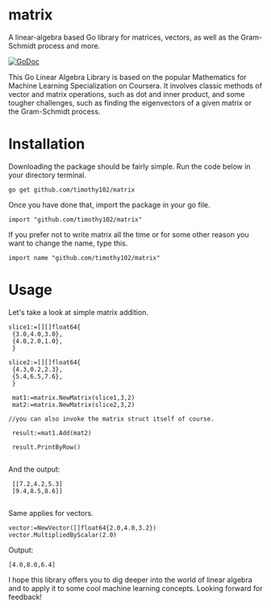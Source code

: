 # matrix
A linear-algebra based Go library for matrices, vectors, as well as the Gram-Schmidt process and more.


[![GoDoc](https://godoc.org/github.com/Timothy102/matrix?status.svg)](https://godoc.org/github.com/Timothy102/matrix)

This Go Linear Algebra Library is based on the popular Mathematics for Machine Learning Specialization on Coursera. It involves classic methods of vector and matrix operations, such as dot and inner product, and some tougher challenges, such as finding the eigenvectors of a given matrix or the Gram-Schmidt process.



# Installation
Downloading the package should be fairly simple. Run the code below in your directory terminal.
```
go get github.com/timothy102/matrix
```
Once you have done that, import the package in your go file.
```
import "github.com/timothy102/matrix"
```
If you prefer not to write matrix all the time or for some other reason you want to change the name, type this.
```
import name "github.com/timothy102/matrix"
```

# Usage
Let's take a look at simple matrix addition. 
 ```
 slice1:=[][]float64{
  {3.0,4.0,3.0},
  {4.0,2.0,1.0},
  }

 slice2:=[][]float64{
  {4.3,0.2,2.3},
  {5.4,6.5,7.6},
  }

  mat1:=matrix.NewMatrix(slice1,3,2)
  mat2:=matrix.NewMatrix(slice2,3,2)
  
 //you can also invoke the matrix struct itself of course.
 
  result:=mat1.Add(mat2)

  result.PrintByRow()
  
 ```
 And the output:
 ```
  [[7.2,4.2,5.3]
  [9.4,8.5,8.6]]
  
 ```
 
 Same applies for vectors.
 
 ```
 vector:=NewVector([]float64{2.0,4.0,3.2})
 vector.MultipliedByScalar(2.0)
 ```
 Output:
 ```
 [4.0,8.0,6.4]
 ```
 
 
I hope this library offers you to dig deeper into the world of linear algebra and to apply it to some cool machine learning concepts.
Looking forward for feedback!
 
 
